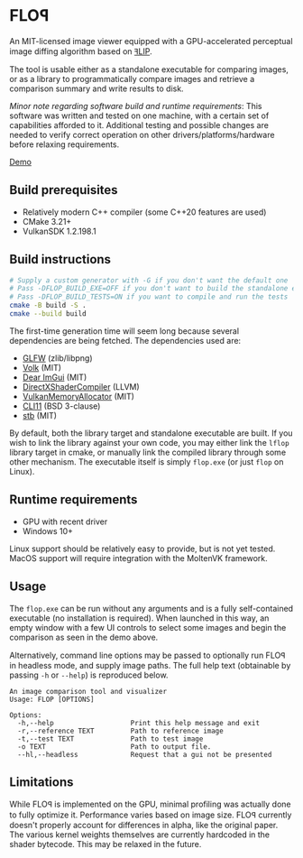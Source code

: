 # FLOꟼ

An MIT-licensed image viewer equipped with a GPU-accelerated perceptual image diffing algorithm based
on [ꟻLIP](https://research.nvidia.com/publication/2020-07_FLIP).

The tool is usable either as a standalone executable for comparing images, or as a library to programmatically
compare images and retrieve a comparison summary and write results to disk.

*Minor note regarding software build and runtime requirements*: This software was written and tested on one machine,
with a certain set of capabilities afforded to it. Additional testing and possible changes are needed
to verify correct operation on other drivers/platforms/hardware before relaxing requirements.

[Demo](demo.mp4)

## Build prerequisites

- Relatively modern C++ compiler (some C++20 features are used)
- CMake 3.21+
- VulkanSDK 1.2.198.1

## Build instructions

```bash
# Supply a custom generator with -G if you don't want the default one
# Pass -DFLOP_BUILD_EXE=OFF if you don't want to build the standalone executable
# Pass -DFLOP_BUILD_TESTS=ON if you want to compile and run the tests
cmake -B build -S .
cmake --build build
```

The first-time generation time will seem long because several dependencies are being fetched. The
dependencies used are:

- [GLFW](https://www.glfw.org/) (zlib/libpng)
- [Volk](https://github.com/zeux/volk) (MIT)
- [Dear ImGui](https://github.com/ocornut/imgui) (MIT)
- [DirectXShaderCompiler](https://github.com/microsoft/DirectXShaderCompiler) (LLVM)
- [VulkanMemoryAllocator](https://github.com/GPUOpen-LibrariesAndSDKs/VulkanMemoryAllocator) (MIT)
- [CLI11](https://github.com/CLIUtils/CLI11) (BSD 3-clause)
- [stb](https://github.com/nothings/stb) (MIT)

By default, both the library target and standalone executable are built. If you wish to link the
library against your own code, you may either link the `lflop` library target in cmake, or manually
link the compiled library through some other mechanism. The executable itself is simply `flop.exe`
(or just `flop` on Linux).

## Runtime requirements

- GPU with recent driver
- Windows 10+

Linux support should be relatively easy to provide, but is not yet tested. MacOS support will require integration
with the MoltenVK framework.

## Usage

The `flop.exe` can be run without any arguments and is a fully self-contained executable (no installation is required).
When launched in this way, an empty window with a few UI controls to select some images and begin the comparison as seen in the demo above.

Alternatively, command line options may be passed to optionally run FLOꟼ in headless mode, and supply image paths.
The full help text (obtainable by passing `-h` or `--help`) is reproduced below.

    An image comparison tool and visualizer
    Usage: FLOP [OPTIONS]
    
    Options:
      -h,--help                   Print this help message and exit
      -r,--reference TEXT         Path to reference image
      -t,--test TEXT              Path to test image
      -o TEXT                     Path to output file.
      --hl,--headless             Request that a gui not be presented

## Limitations

While FLOꟼ is implemented on the GPU, minimal profiling was actually done to fully optimize it.
Performance varies based on image size.
FLOꟼ currently doesn't properly account for differences in alpha, like the original paper.
The various kernel weights themselves are currently hardcoded in the shader bytecode. This may be relaxed in the future.
